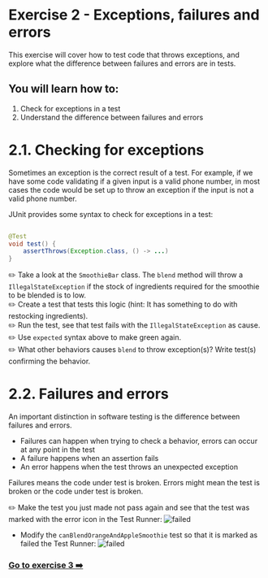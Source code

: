 # Exercise 2 - Exceptions, failures and errors

This exercise will cover how to test code that throws exceptions, and explore what the difference between failures and
errors are in tests.

## You will learn how to:

1. Check for exceptions in a test
2. Understand the difference between failures and errors

# 2.1. Checking for exceptions

Sometimes an exception is the correct result of a test. For example, if we have some code validating if a given input is
a valid phone number, in most cases the code would be set up to throw an exception if the input is not a valid phone
number.

JUnit provides some syntax to check for exceptions in a test:

```Java

@Test
void test() {
    assertThrows(Exception.class, () -> ...)
}
```

:pencil2: Take a look at the `SmoothieBar` class. The `blend` method will throw a `IllegalStateException` if the stock
of ingredients required for the smoothie to be blended is to low.  
:pencil2: Create a test that tests this logic (hint: It has something to do with restocking ingredients).  
:pencil2: Run the test, see that test fails with the `IllegalStateException` as cause.  
:pencil2: Use `expected` syntax above to make green again.  
:pencil2: What other behaviors causes `blend` to throw exception(s)? Write test(s) confirming the behavior.

# 2.2. Failures and errors

An important distinction in software testing is the difference between failures and errors.

- Failures can happen when trying to check a behavior, errors can occur at any point in the test
- A failure happens when an assertion fails
- An error happens when the test throws an unexpected exception

Failures means the code under test is broken. Errors might mean the test is broken or the code under test is broken.

:pencil2: Make the test you just made not pass again and see that the test was marked with the error icon in the Test
Runner: ![failed](https://www.jetbrains.com/help/img/idea/2016.3/testError.png)

- Modify the `canBlendOrangeAndAppleSmoothie` test so that it is marked as failed the Test
  Runner: ![failed](https://www.jetbrains.com/help/img/idea/2016.3/testFailed.png)

### [Go to exercise 3 :arrow_right:](../exercise-3/README.md)
